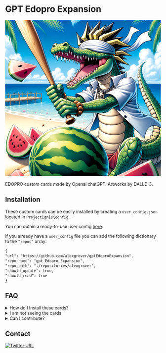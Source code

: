 # GPT Edopro Expansion

![](./artworks/1000000011.png)

EDOPRO custom cards made by Openai chatGPT. Artworks by DALLE-3.

## Installation

These custom cards can be easily installed by creating a `user_config.json` located in `ProjectIgnis\config`. 

You can obtain a ready-to-use user config [here](https://gist.github.com/alexgrover/5a0c4a97e7adec0033609bf7e7fadcb7).

If you already have a `user_config` file you can add the following dictionary to the `"repos"` array:

```
{
"url": "https://github.com/alexgrover/gptEdoproExpansion",
"repo_name": "gpt Edopro Expansion",
"repo_path": "./repositories/alexgrover",
"should_update": true,
"should_read": true
}
```

## FAQ

<details>
<summary>How do I Install these cards?</summary>
<br>
See [Installation](## Installation)
</details>

<details>
<summary>I am not seeing the cards</summary>
<br>
Make sure to check <code>Alternate Formats</code> when in the Deck creator menu.
</details>

<details>
<summary>Can I contribute?</summary>
<br>
Feel free to let me know your ideas by contacting me https://twitter.com/alexgrover14
</details>

## Contact

[![Twitter URL](https://img.shields.io/twitter/url/https/twitter.com/alexgrover14.svg?style=social&label=Follow%20%40alexgrover14)](https://twitter.com/alexgrover14)
